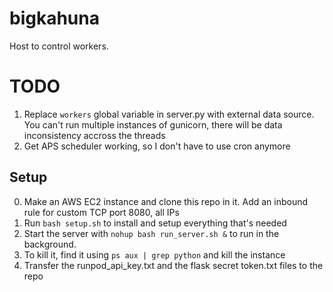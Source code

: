 # bigkahuna
Host to control workers.

# TODO
1. Replace `workers` global variable in server.py with external data source. You can't run multiple instances of gunicorn, there will be data inconsistency accross the threads
2. Get APS scheduler working, so I don't have to use cron anymore

## Setup
0. Make an AWS EC2 instance and clone this repo in it. Add an inbound rule for custom TCP port 8080, all IPs
1. Run `bash setup.sh` to install and setup everything that's needed
2. Start the server with `nohup bash run_server.sh &` to run in the background.
3. To kill it, find it using `ps aux | grep python` and kill the instance
4. Transfer the runpod_api_key.txt and the flask secret token.txt files to the repo
